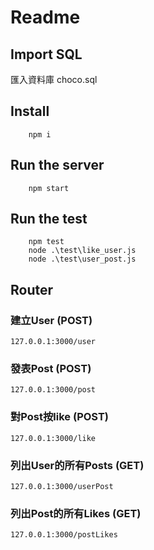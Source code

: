 # Readme

## Import SQL

匯入資料庫 choco.sql

## Install

```shell
    npm i
```

## Run the server

```shell
    npm start
```

## Run the test

```shell
    npm test
    node .\test\like_user.js
    node .\test\user_post.js
```

## Router

### 建立User (POST)

    127.0.0.1:3000/user

### 發表Post (POST)

    127.0.0.1:3000/post

### 對Post按like (POST)

    127.0.0.1:3000/like

### 列出User的所有Posts (GET)

    127.0.0.1:3000/userPost

### 列出Post的所有Likes (GET)

    127.0.0.1:3000/postLikes
